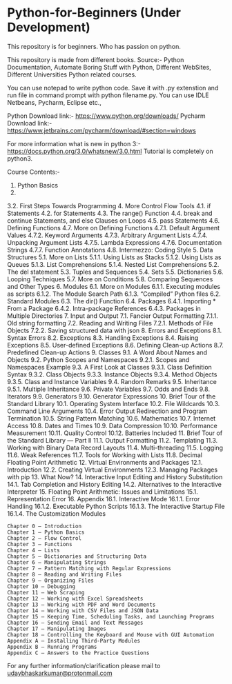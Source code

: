 # Python-for-Beginners  (Under Development)
This repository is for beginners. Who has passion on python.

This repository is made from different books.
Source:- Python Documentation, Automate Boring Stuff with Python, Different WebSites, Different Universities Python related courses.

You can use notepad to write python code. Save it with .py extenstion and run file in command prompt with 
python filename.py. 
You can use IDLE Netbeans, Pycharm, Eclipse etc.,

Python Download link:- https://www.python.org/downloads/
Pycharm Download link:- https://www.jetbrains.com/pycharm/download/#section=windows

For more information what is new in python 3:- https://docs.python.org/3.0/whatsnew/3.0.html
Tutorial is completely on python3.

Course Contents:-
1. Python Basics
2. 
3.2. First Steps Towards Programming 
4. More Control Flow Tools
4.1. if Statements 
4.2. for Statements 
4.3. The range() Function 
4.4. break and continue Statements, and else Clauses on Loops 
4.5. pass Statements 
4.6. Defining Functions 
4.7. More on Defining Functions
4.7.1. Default Argument Values 
4.7.2. Keyword Arguments 
4.7.3. Arbitrary Argument Lists 
4.7.4. Unpacking Argument Lists 
4.7.5. Lambda Expressions 
4.7.6. Documentation Strings 
4.7.7. Function Annotations 
4.8. Intermezzo: Coding Style 
5. Data Structures
5.1. More on Lists
5.1.1. Using Lists as Stacks 
5.1.2. Using Lists as Queues 
5.1.3. List Comprehensions 
5.1.4. Nested List Comprehensions 
5.2. The del statement 
5.3. Tuples and Sequences 
5.4. Sets 
5.5. Dictionaries 
5.6. Looping Techniques 
5.7. More on Conditions 
5.8. Comparing Sequences and Other Types 
6. Modules
6.1. More on Modules
6.1.1. Executing modules as scripts 
6.1.2. The Module Search Path 
6.1.3. “Compiled” Python files 
6.2. Standard Modules 
6.3. The dir() Function 
6.4. Packages
6.4.1. Importing * From a Package 
6.4.2. Intra-package References 
6.4.3. Packages in Multiple Directories 
7. Input and Output
7.1. Fancier Output Formatting
7.1.1. Old string formatting 
7.2. Reading and Writing Files
7.2.1. Methods of File Objects 
7.2.2. Saving structured data with json 
8. Errors and Exceptions
8.1. Syntax Errors 
8.2. Exceptions 
8.3. Handling Exceptions 
8.4. Raising Exceptions 
8.5. User-defined Exceptions 
8.6. Defining Clean-up Actions 
8.7. Predefined Clean-up Actions 
9. Classes
9.1. A Word About Names and Objects 
9.2. Python Scopes and Namespaces
9.2.1. Scopes and Namespaces Example 
9.3. A First Look at Classes
9.3.1. Class Definition Syntax 
9.3.2. Class Objects 
9.3.3. Instance Objects 
9.3.4. Method Objects 
9.3.5. Class and Instance Variables 
9.4. Random Remarks 
9.5. Inheritance
9.5.1. Multiple Inheritance 
9.6. Private Variables 
9.7. Odds and Ends 
9.8. Iterators 
9.9. Generators 
9.10. Generator Expressions 
10. Brief Tour of the Standard Library
10.1. Operating System Interface 
10.2. File Wildcards 
10.3. Command Line Arguments 
10.4. Error Output Redirection and Program Termination 
10.5. String Pattern Matching 
10.6. Mathematics 
10.7. Internet Access 
10.8. Dates and Times 
10.9. Data Compression 
10.10. Performance Measurement 
10.11. Quality Control 
10.12. Batteries Included 
11. Brief Tour of the Standard Library — Part II
11.1. Output Formatting 
11.2. Templating 
11.3. Working with Binary Data Record Layouts 
11.4. Multi-threading 
11.5. Logging 
11.6. Weak References 
11.7. Tools for Working with Lists 
11.8. Decimal Floating Point Arithmetic 
12. Virtual Environments and Packages
12.1. Introduction 
12.2. Creating Virtual Environments 
12.3. Managing Packages with pip 
13. What Now? 
14. Interactive Input Editing and History Substitution
14.1. Tab Completion and History Editing 
14.2. Alternatives to the Interactive Interpreter 
15. Floating Point Arithmetic: Issues and Limitations
15.1. Representation Error 
16. Appendix
16.1. Interactive Mode
16.1.1. Error Handling 
16.1.2. Executable Python Scripts 
16.1.3. The Interactive Startup File 
16.1.4. The Customization Modules 



    Chapter 0 – Introduction
    Chapter 1 – Python Basics
    Chapter 2 – Flow Control
    Chapter 3 – Functions
    Chapter 4 – Lists
    Chapter 5 – Dictionaries and Structuring Data
    Chapter 6 – Manipulating Strings
    Chapter 7 – Pattern Matching with Regular Expressions
    Chapter 8 – Reading and Writing Files
    Chapter 9 – Organizing Files
    Chapter 10 – Debugging
    Chapter 11 – Web Scraping
    Chapter 12 – Working with Excel Spreadsheets
    Chapter 13 – Working with PDF and Word Documents
    Chapter 14 – Working with CSV Files and JSON Data
    Chapter 15 – Keeping Time, Scheduling Tasks, and Launching Programs
    Chapter 16 – Sending Email and Text Messages
    Chapter 17 – Manipulating Images
    Chapter 18 – Controlling the Keyboard and Mouse with GUI Automation
    Appendix A – Installing Third-Party Modules
    Appendix B – Running Programs
    Appendix C – Answers to the Practice Questions


For any further information/clarification please mail to udaybhaskarkumar@protonmail.com
